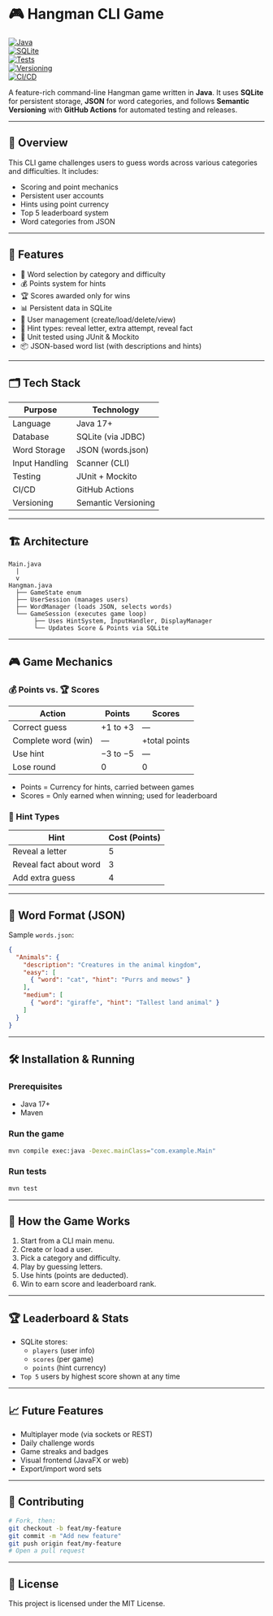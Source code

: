 # 🎮 Hangman CLI Game

[![Java](https://img.shields.io/badge/Java-17+-brightgreen.svg)](https://www.oracle.com/java/)  
[![SQLite](https://img.shields.io/badge/SQLite-Database-blue.svg)](https://www.sqlite.org/)  
[![Tests](https://img.shields.io/badge/JUnit%20%2B%20Mockito-Test-yellow.svg)](https://junit.org/)  
[![Versioning](https://img.shields.io/badge/Semantic-Versioning-blueviolet.svg)](https://semver.org/)  
[![CI/CD](https://img.shields.io/badge/GitHub%20Actions-Automation-lightgrey)](https://github.com/yourname/hangman/actions)

A feature-rich command-line Hangman game written in **Java**. It uses **SQLite** for persistent storage, **JSON** for word categories, and follows **Semantic Versioning** with **GitHub Actions** for automated testing and releases.

---

## 📌 Overview

This CLI game challenges users to guess words across various categories and difficulties. It includes:
- Scoring and point mechanics
- Persistent user accounts
- Hints using point currency
- Top 5 leaderboard system
- Word categories from JSON

---

## 🚀 Features

- 🎯 Word selection by category and difficulty
- 💰 Points system for hints
- 🏆 Scores awarded only for wins
- 📊 Persistent data in SQLite
- 🔁 User management (create/load/delete/view)
- 🧠 Hint types: reveal letter, extra attempt, reveal fact
- 🧪 Unit tested using JUnit & Mockito
- 📦 JSON-based word list (with descriptions and hints)

---

## 🗂️ Tech Stack

| Purpose        | Technology           |
|----------------|----------------------|
| Language       | Java 17+             |
| Database       | SQLite (via JDBC)    |
| Word Storage   | JSON (words.json)    |
| Input Handling | Scanner (CLI)        |
| Testing        | JUnit + Mockito      |
| CI/CD          | GitHub Actions       |
| Versioning     | Semantic Versioning  |

---

## 🏗 Architecture

```
Main.java
  |
  v
Hangman.java
  ├── GameState enum
  ├── UserSession (manages users)
  ├── WordManager (loads JSON, selects words)
  └── GameSession (executes game loop)
       ├── Uses HintSystem, InputHandler, DisplayManager
       └── Updates Score & Points via SQLite
```

---

## 🎮 Game Mechanics

### 💰 Points vs. 🏆 Scores

| Action                  | Points         | Scores        |
|-------------------------|----------------|---------------|
| Correct guess           | +1 to +3       | —             |
| Complete word (win)     | —              | +total points |
| Use hint                | −3 to −5       | —             |
| Lose round              | 0              | 0             |

- Points = Currency for hints, carried between games  
- Scores = Only earned when winning; used for leaderboard  

### 🛒 Hint Types

| Hint                   | Cost (Points) |
|------------------------|---------------|
| Reveal a letter        | 5             |
| Reveal fact about word | 3             |
| Add extra guess        | 4             |

---

## 📂 Word Format (JSON)

Sample `words.json`:

```json
{
  "Animals": {
    "description": "Creatures in the animal kingdom",
    "easy": [
      { "word": "cat", "hint": "Purrs and meows" }
    ],
    "medium": [
      { "word": "giraffe", "hint": "Tallest land animal" }
    ]
  }
}
```

---

## 🛠 Installation & Running

### Prerequisites

- Java 17+
- Maven

### Run the game

```bash
mvn compile exec:java -Dexec.mainClass="com.example.Main"
```

### Run tests

```bash
mvn test
```

---

## 🧠 How the Game Works

1. Start from a CLI main menu.
2. Create or load a user.
3. Pick a category and difficulty.
4. Play by guessing letters.
5. Use hints (points are deducted).
6. Win to earn score and leaderboard rank.

---

## 🏆 Leaderboard & Stats

- SQLite stores:
  - `players` (user info)
  - `scores` (per game)
  - `points` (hint currency)
- `Top 5` users by highest score shown at any time

---

## 📈 Future Features

- Multiplayer mode (via sockets or REST)
- Daily challenge words
- Game streaks and badges
- Visual frontend (JavaFX or web)
- Export/import word sets

---

## 🤝 Contributing

```bash
# Fork, then:
git checkout -b feat/my-feature
git commit -m "Add new feature"
git push origin feat/my-feature
# Open a pull request
```

---

## 📄 License

This project is licensed under the MIT License.

